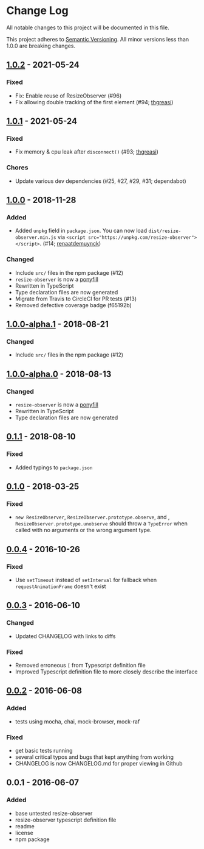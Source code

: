 # Change Log
All notable changes to this project will be documented in this file.

This project adheres to [Semantic Versioning](http://semver.org/).
All minor versions less than 1.0.0 are breaking changes.

## [1.0.2] - 2021-05-24
### Fixed
- Fix: Enable reuse of ResizeObserver (#96)
- Fix allowing double tracking of the first element (#94; [thgreasi](https://github.com/thgreasi))

## [1.0.1] - 2021-05-24
### Fixed
- Fix memory & cpu leak after `disconnect()` (#93; [thgreasi](https://github.com/thgreasi))

### Chores
- Update various dev dependencies (#25, #27, #29, #31; dependabot)

## [1.0.0] - 2018-11-28
### Added
- Added `unpkg` field in `package.json`.
  You can now load `dist/resize-observer.min.js` via `<script src="https://unpkg.com/resize-observer"></script>`. (#14; [renaatdemuynck](https://github.com/renaatdemuynck))

### Changed
- Include `src/` files in the npm package (#12)
- `resize-observer` is now a [ponyfill](https://ponyfill.com)
- Rewritten in TypeScript
- Type declaration files are now generated
- Migrate from Travis to CircleCI for PR tests (#13)
- Removed defective coverage badge (f65192b)

## [1.0.0-alpha.1] - 2018-08-21
### Changed
- Include `src/` files in the npm package (#12)

## [1.0.0-alpha.0] - 2018-08-13
### Changed
- `resize-observer` is now a [ponyfill](https://ponyfill.com)
- Rewritten in TypeScript
- Type declaration files are now generated

## [0.1.1] - 2018-08-10
### Fixed
- Added typings to `package.json`

## [0.1.0] - 2018-03-25
### Fixed
- `new ResizeObserver`, `ResizeObserver.prototype.observe`, and , `ResizeObserver.prototype.unobserve` should throw a `TypeError` when called with no arguments or the wrong argument type.

## [0.0.4] - 2016-10-26
### Fixed
- Use `setTimeout` instead of `setInterval` for fallback when `requestAnimationFrame` doesn't exist

## [0.0.3] - 2016-06-10
### Changed
- Updated CHANGELOG with links to diffs

### Fixed
- Removed erroneous `[` from Typescript definition file
- Improved Typescript definition file to more closely describe the interface

## [0.0.2] - 2016-06-08
### Added
- tests using mocha, chai, mock-browser, mock-raf

### Fixed
- get basic tests running
- several critical typos and bugs that kept anything from working
- CHANGELOG is now CHANGELOG.md for proper viewing in Github

## 0.0.1 - 2016-06-07
### Added
- base untested resize-observer
- resize-observer typescript definition file
- readme
- license
- npm package

[1.0.2]: https://github.com/pelotoncycle/resize-observer/compare/v1.0.1...v1.0.2
[1.0.1]: https://github.com/pelotoncycle/resize-observer/compare/v1.0.0...v1.0.1
[1.0.0]: https://github.com/pelotoncycle/resize-observer/compare/v1.0.0-alpha.1...v1.0.0
[1.0.0-alpha.1]: https://github.com/pelotoncycle/resize-observer/compare/v1.0.0-alpha.0...v1.0.0-alpha.1
[1.0.0-alpha.0]: https://github.com/pelotoncycle/resize-observer/compare/v0.1.1...v1.0.0-alpha.0
[0.1.1]: https://github.com/pelotoncycle/resize-observer/compare/v0.1.0...v0.1.1
[0.1.0]: https://github.com/pelotoncycle/resize-observer/compare/v0.0.4...v0.1.0
[0.0.4]: https://github.com/pelotoncycle/resize-observer/compare/v0.0.3...v0.0.4
[0.0.3]: https://github.com/pelotoncycle/resize-observer/compare/v0.0.2...v0.0.3
[0.0.2]: https://github.com/pelotoncycle/resize-observer/compare/v0.0.1...v0.0.2
